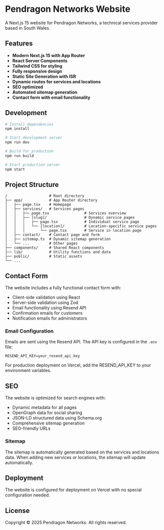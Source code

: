 # Pendragon Networks Website

A Next.js 15 website for Pendragon Networks, a technical services provider based in South Wales.

## Features

- **Modern Next.js 15 with App Router**
- **React Server Components**
- **Tailwind CSS for styling**
- **Fully responsive design**
- **Static Site Generation with ISR**
- **Dynamic routes for services and locations**
- **SEO optimized**
- **Automated sitemap generation**
- **Contact form with email functionality**

## Development

```bash
# Install dependencies
npm install

# Start development server
npm run dev

# Build for production
npm run build

# Start production server
npm start
```

## Project Structure

```
/                   # Root directory
├── app/            # App Router directory
│   ├── page.tsx    # Homepage
│   ├── services/   # Services pages
│   │   ├── page.tsx                # Services overview
│   │   ├── [slug]/                 # Dynamic service pages
│   │   │   ├── page.tsx            # Individual service page
│   │   │   └── [location]/         # Location-specific service pages
│   │   │       └── page.tsx        # Service in location page
│   ├── contact/    # Contact page and form
│   ├── sitemap.ts  # Dynamic sitemap generation
│   └── ...         # Other pages
├── components/     # Shared React components
├── lib/            # Utility functions and data
├── public/         # Static assets
└── ...
```

## Contact Form

The website includes a fully functional contact form with:

- Client-side validation using React
- Server-side validation using Zod
- Email functionality using Resend API
- Confirmation emails for customers
- Notification emails for administrators

### Email Configuration

Emails are sent using the Resend API. The API key is configured in the `.env` file:

```
RESEND_API_KEY=your_resend_api_key
```

For production deployment on Vercel, add the RESEND_API_KEY to your environment variables.

## SEO

The website is optimized for search engines with:

- Dynamic metadata for all pages
- OpenGraph data for social sharing
- JSON-LD structured data using Schema.org
- Comprehensive sitemap generation
- SEO-friendly URLs

### Sitemap

The sitemap is automatically generated based on the services and locations data. When adding new services or locations, the sitemap will update automatically.

## Deployment

The website is configured for deployment on Vercel with no special configuration needed.

## License

Copyright © 2025 Pendragon Networks. All rights reserved.
